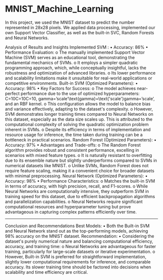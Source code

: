 # MNIST_Machine_Learning
In this project, we used the MNIST dataset to predict the number represented in 28x28 pixels. We applied data processing, implemented our own Support Vector Classifier, as well as the built-in SVC, Random Forests and Neural Networks.


Analysis of Results and Insights
Implemented SVM :
•	Accuracy: 86%
•	Performance Evaluation:
o	The manually implemented Support Vector Machine (SVM) serves as an educational tool, demonstrating the fundamental mechanics of SVMs.
o	It employs a simpler quadratic programming approach, which, while conceptually insightful, lacks the robustness and optimization of advanced libraries.
o	Its lower performance and scalability limitations make it unsuitable for real-world applications or competitive environments.
Built-in SVM (Optimized Parameters):
•	Accuracy: 98%
•	Key Factors for Success:
o	The model achieves near-perfect performance due to the use of optimized hyperparameters: C=10C=10C=10, gamma=’scale’\text{gamma}=\text{'scale'}gamma=’scale’, and an RBF kernel.
o	This configuration allows the model to balance bias and variance effectively, adapting to the dataset's complexity.
o	However, SVM demonstrates longer training times compared to Neural Networks on this dataset, especially as the data size scales up. This is attributed to the computational complexity of solving the quadratic optimization problem inherent in SVMs.
o	Despite its efficiency in terms of implementation and resource usage for inference, the time taken during training can be a bottleneck in practical scenarios.
Random Forest (Optimized Parameters):
•	Accuracy: 97%
•	Advantages and Trade-offs:
o	The Random Forest algorithm provides robust and consistent performance, excelling in scenarios with mixed feature types.
o	It is naturally resistant to overfitting due to its ensemble nature but slightly underperforms compared to SVMs in numerical datasets like MNIST.
o	Unlike SVMs, Random Forest does not require feature scaling, making it a convenient choice for broader datasets with minimal preprocessing.
Neural Network (Optimized Parameters):
•	Accuracy: 98%
•	Performance Characteristics:
o	Matches the built-in SVM in terms of accuracy, with high precision, recall, and F1-scores.
o	While Neural Networks are computationally intensive, they outperform SVM in training speed for this dataset, due to efficient backpropagation algorithms and parallelization capabilities.
o	Neural Networks require significant computational resources and hyperparameter tuning but prove advantageous in capturing complex patterns efficiently over time.
________________________________________
Conclusion and Recommendations
Best Models:
•	Both the Built-in SVM and Neural Network stand out as the top-performing models, achieving 98% accuracy on the MNIST dataset.
Recommendation:
•	Considering the dataset's purely numerical nature and balancing computational efficiency, accuracy, and training time:
o	Neural Networks are advantageous for faster training, particularly for large-scale datasets or iterative experimentation.
o	However, Built-in SVM is preferred for straightforward implementation, slightly lower computational requirements for inference, and comparable accuracy. Its slower training time should be factored into decisions when scalability and time efficiency are critical.

